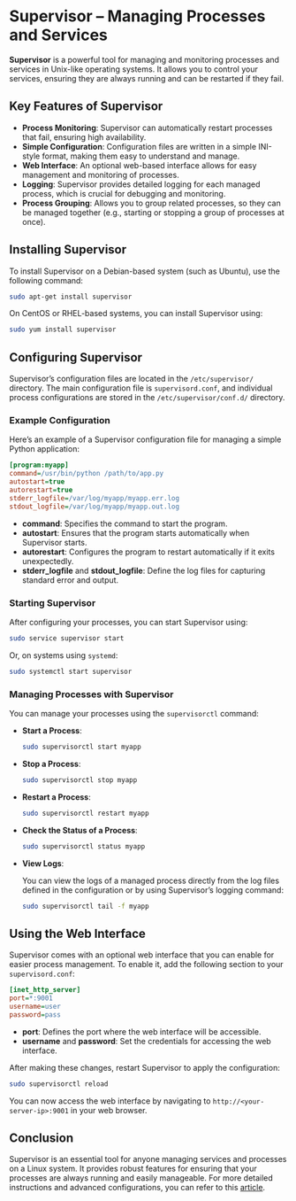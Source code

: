 
# Supervisor – Managing Processes and Services

**Supervisor** is a powerful tool for managing and monitoring processes and services in Unix-like operating systems. It allows you to control your services, ensuring they are always running and can be restarted if they fail.

## Key Features of Supervisor

- **Process Monitoring**: Supervisor can automatically restart processes that fail, ensuring high availability.
- **Simple Configuration**: Configuration files are written in a simple INI-style format, making them easy to understand and manage.
- **Web Interface**: An optional web-based interface allows for easy management and monitoring of processes.
- **Logging**: Supervisor provides detailed logging for each managed process, which is crucial for debugging and monitoring.
- **Process Grouping**: Allows you to group related processes, so they can be managed together (e.g., starting or stopping a group of processes at once).

## Installing Supervisor

To install Supervisor on a Debian-based system (such as Ubuntu), use the following command:

```bash
sudo apt-get install supervisor
```

On CentOS or RHEL-based systems, you can install Supervisor using:

```bash
sudo yum install supervisor
```

## Configuring Supervisor

Supervisor’s configuration files are located in the `/etc/supervisor/` directory. The main configuration file is `supervisord.conf`, and individual process configurations are stored in the `/etc/supervisor/conf.d/` directory.

### Example Configuration

Here’s an example of a Supervisor configuration file for managing a simple Python application:

```ini
[program:myapp]
command=/usr/bin/python /path/to/app.py
autostart=true
autorestart=true
stderr_logfile=/var/log/myapp/myapp.err.log
stdout_logfile=/var/log/myapp/myapp.out.log
```

- **command**: Specifies the command to start the program.
- **autostart**: Ensures that the program starts automatically when Supervisor starts.
- **autorestart**: Configures the program to restart automatically if it exits unexpectedly.
- **stderr_logfile** and **stdout_logfile**: Define the log files for capturing standard error and output.

### Starting Supervisor

After configuring your processes, you can start Supervisor using:

```bash
sudo service supervisor start
```

Or, on systems using `systemd`:

```bash
sudo systemctl start supervisor
```

### Managing Processes with Supervisor

You can manage your processes using the `supervisorctl` command:

- **Start a Process**:

  ```bash
  sudo supervisorctl start myapp
  ```

- **Stop a Process**:

  ```bash
  sudo supervisorctl stop myapp
  ```

- **Restart a Process**:

  ```bash
  sudo supervisorctl restart myapp
  ```

- **Check the Status of a Process**:

  ```bash
  sudo supervisorctl status myapp
  ```

- **View Logs**:

  You can view the logs of a managed process directly from the log files defined in the configuration or by using Supervisor’s logging command:

  ```bash
  sudo supervisorctl tail -f myapp
  ```

## Using the Web Interface

Supervisor comes with an optional web interface that you can enable for easier process management. To enable it, add the following section to your `supervisord.conf`:

```ini
[inet_http_server]
port=*:9001
username=user
password=pass
```

- **port**: Defines the port where the web interface will be accessible.
- **username** and **password**: Set the credentials for accessing the web interface.

After making these changes, restart Supervisor to apply the configuration:

```bash
sudo supervisorctl reload
```

You can now access the web interface by navigating to `http://<your-server-ip>:9001` in your web browser.

## Conclusion

Supervisor is an essential tool for anyone managing services and processes on a Linux system. It provides robust features for ensuring that your processes are always running and easily manageable. For more detailed instructions and advanced configurations, you can refer to this [article](https://rtfm.co.ua/linux-supervisor-upravlenie-processami-i-servisami/).